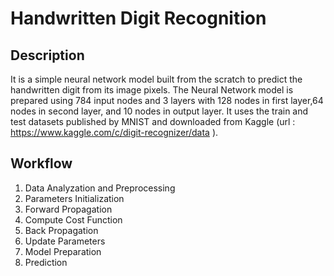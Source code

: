 # Handwritten Digit Recognition

## Description
It is a simple neural network model built from the scratch to predict the handwritten digit from its image pixels.
The Neural Network model is prepared using 784 input nodes and 3 layers with 128 nodes in first layer,64 nodes in second layer, and 10 nodes in output layer.
It uses the train and test datasets published by MNIST and downloaded from Kaggle (url : https://www.kaggle.com/c/digit-recognizer/data ).

## Workflow
1. Data Analyzation and Preprocessing
2. Parameters Initialization
3. Forward Propagation
4. Compute Cost Function
5. Back Propagation
6. Update Parameters
7. Model Preparation
8. Prediction



